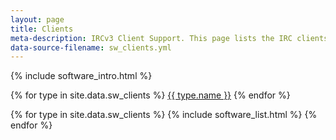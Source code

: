 ```yaml
---
layout: page
title: Clients
meta-description: IRCv3 Client Support. This page lists the IRC clients compatible with and supporting IRCv3 features.
data-source-filename: sw_clients.yml
---
```

{% include software_intro.html %}

<div class="irc-sw-list flexy-list">
{% for type in site.data.sw_clients %}
<a href="#{{ type.name | slugify }}">{{ type.name }}</a>
{% endfor %}
</div>

{% for type in site.data.sw_clients %}
{% include software_list.html %}
{% endfor %}
